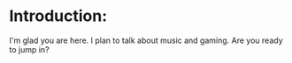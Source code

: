 # Introduction:

I'm glad you are here. I plan to talk about music and gaming. Are you ready to jump in?
